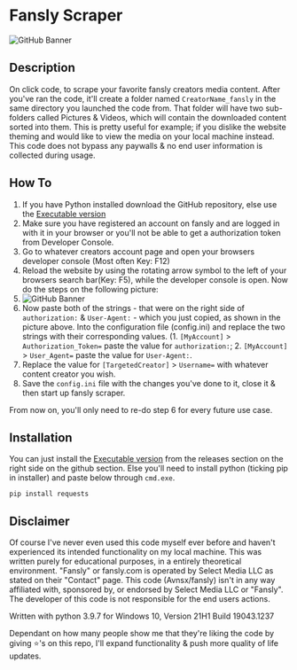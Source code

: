 # Fansly Scraper
![GitHub Banner](https://i.imgur.com/CT4B17a.png)
## Description
On click code, to scrape your favorite fansly creators media content. After you've ran the code, it'll create a folder named ``CreatorName_fansly`` in the same directory you launched the code from. That folder will have two sub-folders called Pictures & Videos, which will contain the downloaded content sorted into them.
This is pretty useful for example; if you dislike the website theming and would like to view the media on your local machine instead. This code does not bypass any paywalls & no end user information is collected during usage.

## How To
1. If you have Python installed download the GitHub repository, else use the [Executable version](https://github.com/Avnsx/fansly/releases)
2. Make sure you have registered an account on fansly and are logged in with it in your browser or you'll not be able to get a authorization token from Developer Console.
3. Go to whatever creators account page and open your browsers developer console (Most often Key: F12)
4. Reload the website by using the rotating arrow symbol to the left of your browsers search bar(Key: F5), while the developer console is open. Now do the steps on the following picture:
5. ![GitHub Banner](https://i.imgur.com/X2L9XFo.png)
6. Now paste both of the strings - that were on the right side of ``authorization:`` & ``User-Agent:`` - which you just copied, as shown in the picture above. Into the configuration file (config.ini) and replace the two strings with their corresponding values. (1. ``[MyAccount]`` > ``Authorization_Token=`` paste the value for ``authorization:``; 2. ``[MyAccount]`` > ``User_Agent=`` paste the value for ``User-Agent:``.
7. Replace the value for ``[TargetedCreator]`` > ``Username=`` with whatever content creator you wish.
8. Save the ``config.ini`` file with the changes you've done to it, close it & then start up fansly scraper.

From now on, you'll only need to re-do step 6 for every future use case.

## Installation
You can just install the [Executable version](https://github.com/Avnsx/fansly/releases) from the releases section on the right side on the github section.
Else you'll need to install python (ticking pip in installer) and paste below through ``cmd.exe``.

	pip install requests

## Disclaimer
Of course I've never even used this code myself ever before and haven't experienced its intended functionality on my local machine. This was written purely for educational purposes, in a entirely theoretical environment. "Fansly" or fansly.com is operated by Select Media LLC as stated on their "Contact" page. This code (Avnsx/fansly) isn't in any way affiliated with, sponsored by, or endorsed by Select Media LLC or "Fansly". The developer of this code is not responsible for the end users actions.

Written with python 3.9.7 for Windows 10, Version 21H1 Build 19043.1237

Dependant on how many people show me that they're liking the code by giving ⭐'s on this repo, I'll expand functionality & push more quality of life updates.
